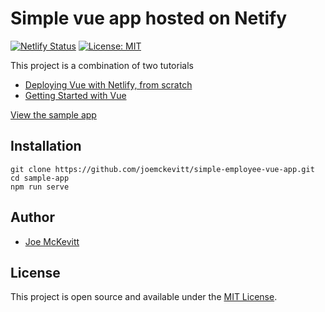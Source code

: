 # Simple vue app hosted on Netify

[![Netlify Status](https://api.netlify.com/api/v1/badges/97d65356-e6ff-42d7-80ea-40126e670cc5/deploy-status)](https://app.netlify.com/sites/hopeful-euclid-f83bd4/deploys)
[![License: MIT](https://img.shields.io/badge/License-MIT-yellow.svg)](https://opensource.org/licenses/MIT)

This project is a combination of two tutorials

- [Deploying Vue with Netlify, from scratch](https://medium.com/@lpellis/deploying-vue-with-netlify-from-scratch-28b6c2249081)
- [Getting Started with Vue](https://taniarascia.com/getting-started-with-vue) 

[View the sample app](https://hopeful-euclid-f83bd4.netlify.com/)

## Installation

```
git clone https://github.com/joemckevitt/simple-employee-vue-app.git
cd sample-app
npm run serve
```

## Author

- [Joe McKevitt](https://twitter.com/therunningjoey)

## License

This project is open source and available under the [MIT License](LICENSE).
